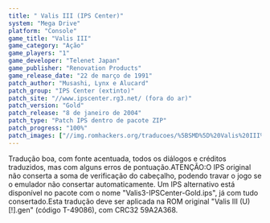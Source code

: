 ```yaml
---
title: " Valis III (IPS Center)"
system: "Mega Drive"
platform: "Console"
game_title: "Valis III"
game_category: "Ação"
game_players: "1"
game_developer: "Telenet Japan"
game_publisher: "Renovation Products"
game_release_date: "22 de março de 1991"
patch_author: "Musashi, Lynx e Alucard"
patch_group: "IPS Center (extinto)"
patch_site: "//www.ipscenter.rg3.net/ (fora do ar)"
patch_version: "Gold"
patch_release: "8 de janeiro de 2004"
patch_type: "Patch IPS dentro de pacote ZIP"
patch_progress: "100%"
patch_images: ["//img.romhackers.org/traducoes/%5BSMD%5D%20Valis%20III%20-%20Dark%20Heaven%20Traducoes%20e%20IPS%20Center%20-%201.png","//img.romhackers.org/traducoes/%5BSMD%5D%20Valis%20III%20-%20IPS%20Center%20-%202.png","//img.romhackers.org/traducoes/%5BSMD%5D%20Valis%20III%20-%20IPS%20Center%20-%203.png"]
---
```

Tradução boa, com fonte acentuada, todos os diálogos e créditos traduzidos, mas com alguns erros de pontuação.ATENÇÃO:O IPS original não conserta a soma de verificação do cabeçalho, podendo travar o jogo se o emulador não consertar automaticamente. Um IPS alternativo está disponível no pacote com o nome "Valis3-IPSCenter-Gold.ips", já com tudo consertado.Esta tradução deve ser aplicada na ROM original "Valis III (U) [!].gen" (código T-49086), com CRC32 59A2A368.
